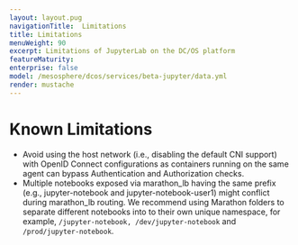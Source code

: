 ```yaml
---
layout: layout.pug
navigationTitle:  Limitations
title: Limitations
menuWeight: 90
excerpt: Limitations of JupyterLab on the DC/OS platform
featureMaturity:
enterprise: false
model: /mesosphere/dcos/services/beta-jupyter/data.yml
render: mustache
---
```


# Known Limitations

* Avoid using the host network (i.e., disabling the default CNI support) with OpenID Connect configurations as containers running on the same agent can bypass Authentication and Authorization checks.
* Multiple notebooks exposed via marathon_lb having the same prefix (e.g., jupyter-notebook and jupyter-notebook-user1) might conflict during marathon_lb routing. We recommend using Marathon folders to separate different notebooks into to their own unique namespace, for example, `/jupyter-notebook, /dev/jupyter-notebook` and `/prod/jupyter-notebook`.
